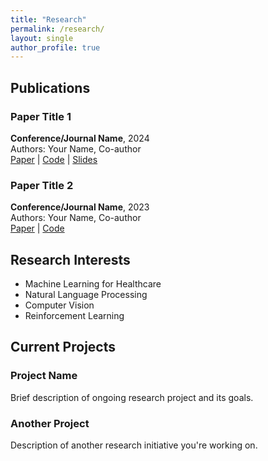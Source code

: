 ```yaml
---
title: "Research"
permalink: /research/
layout: single
author_profile: true
---
```


## Publications

### Paper Title 1
**Conference/Journal Name**, 2024  
Authors: Your Name, Co-author  
[Paper](link) | [Code](github-link) | [Slides](slides-link)

### Paper Title 2
**Conference/Journal Name**, 2023  
Authors: Your Name, Co-author  
[Paper](link) | [Code](github-link)

## Research Interests

- Machine Learning for Healthcare
- Natural Language Processing
- Computer Vision
- Reinforcement Learning

## Current Projects

### Project Name
Brief description of ongoing research project and its goals.

### Another Project
Description of another research initiative you're working on.